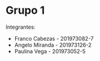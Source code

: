 # Grupo 1
Integrantes:
- Franco Cabezas - 201973082-7
- Angelo Miranda - 201973126-2
- Paulina Vega - 201973052-5
